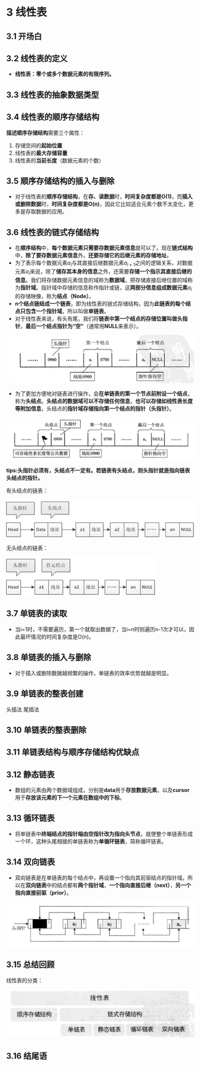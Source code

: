# 3 线性表

## 3.1 开场白

## 3.2 线性表的定义
* **线性表：零个或多个数据元素的有限序列。**

## 3.3 线性表的抽象数据类型

## 3.4 线性表的顺序存储结构
**描述顺序存储结构**需要三个属性：
1. 存储空间的**起始位置**
2. 线性表的**最大存储容量**
3. 线性表的**当前长度**（数据元素的个数）

## 3.5 顺序存储结构的插入与删除
* 对于线性表的**顺序存储结构**，在**存、读数据**时，**时间复杂度都是O(1)**，而**插入或删除数据**时，**时间复杂度都是O(n)**，因此它比较适合元素个数不太变化，更多是存取数据的应用。

## 3.6 线性表的链式存储结构
* 在**顺序结构**中，**每个数据元素只需要存数据元素信息**就可以了。现在**链式结构**中，**除了要存数据元素信息**外，**还要存储它的后继元素的存储地址**。
* 为了表示每个数据元素$a_i$与其直接后继数据元素$a_{i+1}$之间的逻辑关系，对数据元素$a_i$来说，除了**储存其本身的信息**之外，还需要**存储一个指示其直接后继的信息**。我们将存储数据元素信息的域称为**数据域**，把存储直接后继位置的域称为**指针域**。指针域中存储的信息称作指针或链，这**两部分信息组成数据元素**$a_i$的存储映像，称为**结点（Node）**。
* **n个结点链结成一个链表**，即为线性表的链式存储结构，因为**此链表的每个结点只包含一个指针域**，所以叫做**单链表**。
* 对于线性表来说，有头有尾，我们将**链表中第一个结点的存储位置叫做头指针**，**最后一个结点指针为“空”**（通常用**NULL**来表示）。

![链表中的头指针](image/3.6%E9%93%BE%E8%A1%A8%E4%B8%AD%E7%9A%84%E5%A4%B4%E6%8C%87%E9%92%88.png)

* 为了更加方便地对链表进行操作，会**在单链表的第一个节点前附设一个结点**，称为**头结点**。**头结点的数据域可以不存储任何信息**，**也可以存储如线性表长度等附加信息**，头结点的**指针域存储指向第一个结点的指针（头指针）**。

![链表中的头结点](image/3.6%E9%93%BE%E8%A1%A8%E4%B8%AD%E7%9A%84%E5%A4%B4%E7%BB%93%E7%82%B9.png)

**tips:头指针必须有，头结点不一定有。若链表有头结点，则头指针就是指向链表头结点的指针。**

有头结点的链表：

![有头结点的链表](image/3.6%E6%9C%89%E5%A4%B4%E7%BB%93%E7%82%B9%E7%9A%84%E9%93%BE%E8%A1%A8.jpg)

无头结点的链表：

![无头结点的链表](image/3.6%E6%97%A0%E5%A4%B4%E7%BB%93%E7%82%B9%E7%9A%84%E9%93%BE%E8%A1%A8.jpg)


## 3.7 单链表的读取
* 当i=1时，不需要遍历，第一个就取出数据了，当i=n时则遍历n-1次才可以，因此最坏情况的时间复杂度是O(n)。

## 3.8 单链表的插入与删除
* 对于插入或删除数据越频繁的操作，单链表的效率优势就越是明显。

## 3.9 单链表的整表创建
头插法
尾插法

## 3.10 单链表的整表删除

## 3.11 单链表结构与顺序存储结构优缺点

## 3.12 静态链表
* 数组的元素由两个数据域组成，分别是**data**用于**存放数据元素**，以及**cursor**用于**存放该元素的下一个元素在数组中的下标**。

## 3.13 循环链表
* 将单链表中**终端结点的指针端由空指针改为指向头节点**，就使整个单链表形成一个环，这种头尾相接的单链表称为**单循环链表**，简称循环链表。

## 3.14 双向链表
* 双向链表是在单链表的每个结点中，再设置一个指向其前驱结点的指针域。所以在**双向链表**中的结点都有**两个指针域**，**一个指向直接后继（next）**，**另一个指向直接前驱（prior）**。

![非空的循环的带头结点的双向链表](image/3.14%E9%9D%9E%E7%A9%BA%E7%9A%84%E5%BE%AA%E7%8E%AF%E7%9A%84%E5%B8%A6%E5%A4%B4%E7%BB%93%E7%82%B9%E7%9A%84%E5%8F%8C%E5%90%91%E9%93%BE%E8%A1%A8.png)

## 3.15 总结回顾
线性表的分类：

![线性表的分类](image/3.15%E7%BA%BF%E6%80%A7%E8%A1%A8%E7%9A%84%E5%88%86%E7%B1%BB.png)


## 3.16 结尾语